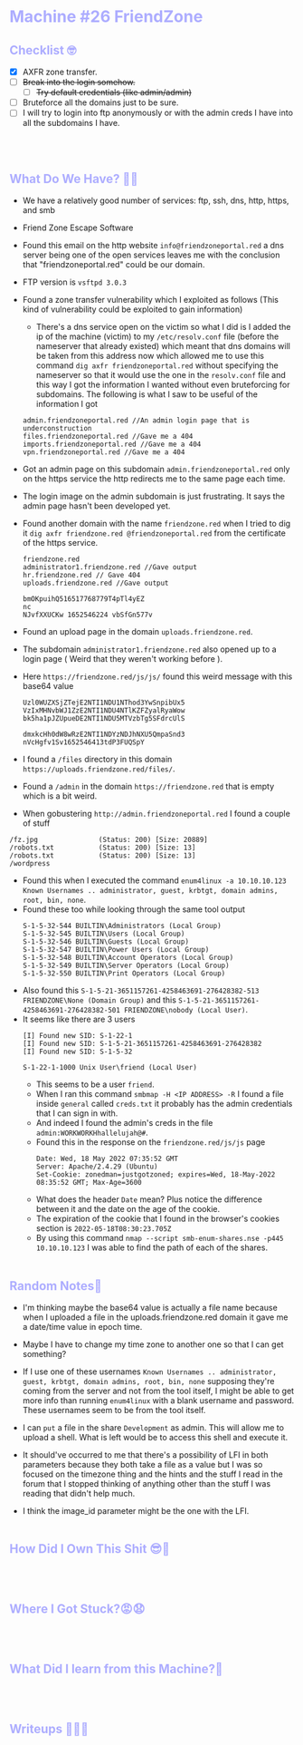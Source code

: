 # <span style="color:#adadff">Machine #26 FriendZone</span>  



## <span style="color:#adadff">Checklist 🤓   
- [x] AXFR zone transfer.
- [ ] ~~Break into the login somehow.~~
  - [ ] ~~Try default credentials (like admin/admin)~~
- [ ] Bruteforce all the domains just to be sure.
- [ ] I will try to login into ftp anonymously or with the admin creds I have into all the subdomains I have.

<br/><br/>


## <span style="color:#adadff">What Do We Have? 🤔🤔 
* We have a relatively good number of services: ftp, ssh, dns, http, https, and smb
* Friend Zone Escape Software
* Found this email on the http website `info@friendzoneportal.red` a dns server being one of the open services leaves me with the conclusion that "friendzoneportal.red" could be our domain.
* FTP version is `vsftpd 3.0.3`
* Found a zone transfer vulnerability which I exploited as follows (This kind of vulnerability could be exploited to gain information)
  * There's a dns service open on the victim so what I did is I added the ip of the machine (victim) to my `/etc/resolv.conf` file (before the nameserver that already existed) which meant that dns domains will be taken from this address now which allowed me to use this command `dig axfr friendzoneportal.red` without specifying the nameserver so that it would use the one in the `resolv.conf` file and this way I got the information I wanted without even bruteforcing for subdomains. The following is what I saw to be useful of the information I got  
  ```
  admin.friendzoneportal.red //An admin login page that is underconstruction
  files.friendzoneportal.red //Gave me a 404
  imports.friendzoneportal.red //Gave me a 404
  vpn.friendzoneportal.red //Gave me a 404
  ```  

* Got an admin page on this subdomain `admin.friendzoneportal.red` only on the https service the http redirects me to the same page each time.
* The login image on the admin subdomain is just frustrating. It says the admin page hasn't been developed yet.
* Found another domain with the name `friendzone.red` when I tried to dig it `dig axfr friendzone.red @friendzoneportal.red` from the certificate of the https service.  
  ```
  friendzone.red
  administrator1.friendzone.red //Gave output
  hr.friendzone.red // Gave 404
  uploads.friendzone.red //Gave output
  ```  

  ```
  bmOKpuihQ516517768779T4pTl4yEZ
  nc   
  NJvfXXUCKw 1652546224 vbSfGn577v                     
  ```  

* Found an upload page in the domain `uploads.friendzone.red`.
* The subdomain `administrator1.friendzone.red` also opened up to a login page ( Weird that they weren't working before ).
* Here `https://friendzone.red/js/js/` found this weird message with this base64 value  
  ```
  Uzl0WUZXSjZTejE2NTI1NDU1NThod3YwSnpibUx5
  VzIxMHNvbWJ1ZzE2NTI1NDU4NTlKZFZyalRyaWow
  bk5ha1pJZUpueDE2NTI1NDU5MTVzbTg5SFdrcUlS
  
  dmxkcHh0dW8wRzE2NTI1NDYzNDJhNXU5QmpaSnd3
  nVcHgfv1Sv1652546413tdP3FUQSpY
  ```  
* I found a `/files` directory in this domain `https://uploads.friendzone.red/files/`.
* Found a `/admin` in the domain `https://friendzone.red` that is empty which is a bit weird.  
* When gobustering `http://admin.friendzoneportal.red` I found a couple of stuff   
```
/fz.jpg               (Status: 200) [Size: 20889]
/robots.txt           (Status: 200) [Size: 13]   
/robots.txt           (Status: 200) [Size: 13]   
/wordpress
```  

* Found this when I executed the command `enum4linux -a 10.10.10.123` `Known Usernames .. administrator, guest, krbtgt, domain admins, root, bin, none`.
* Found these too while looking through the same tool output  
  ```
  S-1-5-32-544 BUILTIN\Administrators (Local Group)
  S-1-5-32-545 BUILTIN\Users (Local Group)
  S-1-5-32-546 BUILTIN\Guests (Local Group)
  S-1-5-32-547 BUILTIN\Power Users (Local Group)
  S-1-5-32-548 BUILTIN\Account Operators (Local Group)
  S-1-5-32-549 BUILTIN\Server Operators (Local Group)
  S-1-5-32-550 BUILTIN\Print Operators (Local Group)
  ```  
* Also found this `S-1-5-21-3651157261-4258463691-276428382-513 FRIENDZONE\None (Domain Group)` and this `S-1-5-21-3651157261-4258463691-276428382-501 FRIENDZONE\nobody (Local User)`.  
* It seems like there are 3 users  
  ```
  [I] Found new SID: S-1-22-1
  [I] Found new SID: S-1-5-21-3651157261-4258463691-276428382
  [I] Found new SID: S-1-5-32
  ```
  ```
  S-1-22-1-1000 Unix User\friend (Local User)
  ```
  * This seems to be a user `friend`.
  * When I ran this command `smbmap -H <IP ADDRESS> -R` I found a file inside `general` called `creds.txt` it probably has the admin credentials that I can sign in with.
  * And indeed I found the admin's creds in the file `admin:WORKWORKHhallelujah@#`.  
  * Found this in the response on the `friendzone.red/js/js` page  
    ```
    Date: Wed, 18 May 2022 07:35:52 GMT
    Server: Apache/2.4.29 (Ubuntu)
    Set-Cookie: zonedman=justgotzoned; expires=Wed, 18-May-2022 08:35:52 GMT; Max-Age=3600
    ```  
  * What does the header `Date` mean? Plus notice the difference between it and the date on the age of the cookie.
  * The expiration of the cookie that I found in the browser's cookies section is `2022-05-18T08:30:23.705Z`
  * By using this command `nmap --script smb-enum-shares.nse -p445 10.10.10.123` I was able to find the path of each of the shares.
<br/><br/>


## <span style="color:#adadff">Random Notes👀  

* I'm thinking maybe the base64 value is actually a file name because when I uploaded a file in the uploads.friendzone.red domain it gave me a date/time value in epoch time.  

* Maybe I have to change my time zone to another one so that I can get something?  
* If I use one of these usernames `Known Usernames .. administrator, guest, krbtgt, domain admins, root, bin, none` supposing they're coming from the server and not from the tool itself, I might be able to get more info than running `enum4linux` with a blank username and password. These usernames seem to be from the tool itself.
* I can `put` a file in the share `Development` as admin. This will allow me to upload a shell. What is left would be to access this shell and execute it.
* It should've occurred to me that there's a possibility of LFI in both parameters because they both take a file as a value but I was so focused on the timezone thing and the hints and the stuff I read in the forum that I stopped thinking of anything other than the stuff I was reading that didn't help much.  
* I think the image_id parameter might be the one with the LFI.
<br/><br/>  


## <span style="color:#adadff">How Did I Own This Shit 😎🥳  

<br/><br/>



## <span style="color:#adadff">Where I Got Stuck?😡😧  


<br/><br/>



## <span style="color:#adadff">What Did I learn from this Machine?👀  


<br/><br/>



## <span style="color:#adadff">Writeups ✍🏽📓   


<br/><br/>

<!-- @nested-tags:EXAMPLE/OF/NESTED/TAGS-->